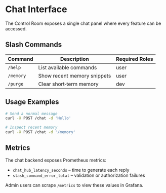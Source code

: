# Chat Interface

The Control Room exposes a single chat panel where every feature can be accessed.

## Slash Commands

| Command | Description | Required Roles |
| ------- | ----------- | -------------- |
| `/help` | List available commands | user |
| `/memory` | Show recent memory snippets | user |
| `/purge` | Clear short‑term memory | dev |

## Usage Examples

```bash
# Send a normal message
curl -X POST /chat -d 'Hello'

# Inspect recent memory
curl -X POST /chat -d '/memory'
```

## Metrics

The chat backend exposes Prometheus metrics:

- `chat_hub_latency_seconds` – time to generate each reply
- `slash_command_error_total` – validation or authorization failures

Admin users can scrape `/metrics` to view these values in Grafana.
